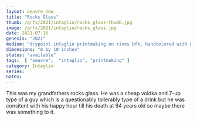 ```yaml
---
layout: oeuvre_new 
title: "Rocks Glass"
thumb: /grfx/2021/intaglio/rocks_glass-thumb.jpg
image: /grfx/2021/intaglio/rocks_glass.jpg
date: 2021-07-16
genesis: "2021"
medium: "drypoint intaglio printmaking on rives bfk, handcolored with guauche"
dimensions: "8 by 10 inches"
status: "available" 
tags:  [ "oeuvre",  "intaglio", "printmaking" ]  
category: Intaglio 
series: 
notes: 
---
```


This was my grandfathers rocks glass.  He was a cheap voldka and 7-up type of a guy which is a questionably tollerably type of a drink but he was consitent with his happy hour till his death at 94 years old so maybe there was something to it.
